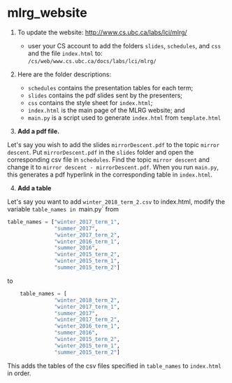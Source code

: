 # mlrg_website



1. To update the website: http://www.cs.ubc.ca/labs/lci/mlrg/
    * user your CS account to add the folders `slides`, `schedules`, and `css` and the file `index.html` to:
`/cs/web/www.cs.ubc.ca/docs/labs/lci/mlrg/`



2. Here are the folder descriptions:
    * `schedules` contains the presentation tables for each term;
    * `slides` contains the pdf slides sent by the presenters; 
    * `css` contains the style sheet for `index.html`;
    * `index.html` is the main page of the MLRG website; and
    * `main.py` is a script used to generate `index.html` from `template.html`
    
3. **Add a pdf file.**

Let's say you wish to add the slides `mirrorDescent.pdf` to the topic
`mirror descent`. Put `mirrorDescent.pdf` in the `slides` folder and open the corresponding csv file in 
`schedules`. Find the topic `mirror descent` and change it to `mirror descent - mirrorDescent.pdf`. 
When you run `main.py`, this generates a pdf hyperlink in the corresponding table in `index.html`.

4. **Add a table**

Let's say you want to add `winter_2018_term_2.csv` to index.html,  modify the variable `table_names
in `main.py` from     

```python
table_names = ["winter_2017_term_1",
               "summer_2017",
               "winter_2017_term_2",
               "winter_2016_term_1",
               "summer_2016",
               "winter_2015_term_2",
               "winter_2015_term_1",
               "summer_2015_term_2"]
```
to
```python
    table_names = [
               "winter_2018_term_2",
               "winter_2017_term_1",
               "summer_2017",
               "winter_2017_term_2",
               "winter_2016_term_1",
               "summer_2016",
               "winter_2015_term_2",
               "winter_2015_term_1",
               "summer_2015_term_2"]
```
This adds the tables of the csv files specified in `table_names` to `index.html` in order.
